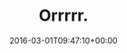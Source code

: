 ---
retweeted: false
source: <a href="http://getfalcon.pro" rel="nofollow">Falcon Pro Material</a>
entities:
  user_mentions: []
  urls: []
  symbols: []
  media:
  - expanded_url: https://twitter.com/bascht/status/704603881628635136/photo/1
    indices:
    - '8'
    - '31'
    url: https://t.co/O42AdTzBoi
    media_url: http://pbs.twimg.com/media/CcdBfzOW8AEZKox.jpg
    id_str: '704603881288953857'
    id: '704603881288953857'
    media_url_https: https://pbs.twimg.com/media/CcdBfzOW8AEZKox.jpg
    sizes:
      large:
        w: '1365'
        h: '1024'
        resize: fit
      small:
        w: '680'
        h: '510'
        resize: fit
      thumb:
        w: '150'
        h: '150'
        resize: crop
      medium:
        w: '1200'
        h: '900'
        resize: fit
    type: photo
    display_url: pic.twitter.com/O42AdTzBoi
  hashtags: []
display_text_range:
- '0'
- '31'
favorite_count: '1'
id_str: '704603881628635136'
truncated: false
retweet_count: '0'
id: '704603881628635136'
possibly_sensitive: false
created_at: Tue Mar 01 09:47:10 +0000 2016
favorited: false
full_text: Orrrrr.
lang: und
extended_entities:
  media:
  - expanded_url: https://twitter.com/bascht/status/704603881628635136/photo/1
    indices:
    - '8'
    - '31'
    url: https://t.co/O42AdTzBoi
    media_url: http://pbs.twimg.com/media/CcdBfzOW8AEZKox.jpg
    id_str: '704603881288953857'
    id: '704603881288953857'
    media_url_https: https://pbs.twimg.com/media/CcdBfzOW8AEZKox.jpg
    sizes:
      large:
        w: '1365'
        h: '1024'
        resize: fit
      small:
        w: '680'
        h: '510'
        resize: fit
      thumb:
        w: '150'
        h: '150'
        resize: crop
      medium:
        w: '1200'
        h: '900'
        resize: fit
    type: photo
    display_url: pic.twitter.com/O42AdTzBoi
tags:
- pesos:twitter
date: '2016-03-01T09:47:10+00:00'
src: https://twitter.com/bascht/status/704603881628635136
original_url: https://twitter.com/bascht/status/704603881628635136
type: twitter_tweet
media_url: https://img.bascht.com/twitter/pbs.twimg.com/media/CcdBfzOW8AEZKox.jpg
text: Orrrrr.
title: Orrrrr.

---